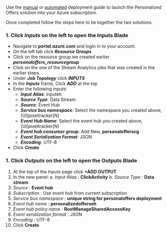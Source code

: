  Use the [manual][1] or [automated][2] deployment guide to launch the Personalized Offers solution into your Azure subscription. 

Once completed follow the steps here to tie together the two solutions. 

### 1. Click *Inputs* on the left to open the Inputs Blade  
-	Navigate to ***portal.azure.com*** and login in to your account.
-	On the left tab click ***Resource Groups***
-	Click on the resource group we created earlier ***personaloffers_resourcegroup*** 
-	Click on the one of the Stream Analytics jobs that was created in the earlier steps.
-	Under ***Job Topology*** click ***INPUTS***
-	In the ***Inputs*** frame, Click ***ADD*** at the top
-	Enter the following inputs:
	- ***Input Alias***: inputeh
	- ***Source Type***: Data Stream
	- ***Source***: Event Hub
	- ***Service bus namespace***: Select the namespace you created above, [UI]pixeltracker[N]
	- ***Event Hub Name***: Select the event hub you created above, [UI]pixeltracker[N]
	- ***Event hub consumer group***: Add New, **personalofferscg**
	- ***Event Serialization Format***: JSON
	- ***Encoding***: UTF-8
- Click ***Create***

### 1. Click *Outputs* on the left to open the Outputs Blade  
1. At the top of the *Inputs* page click __+ADD OUTPUT__
1. In the new panel:
	a. *Input Alias* : **ClickActivity**
	b. *Source Type* : **Data stream**
1. *Source* : **Event hub**
1. *Subscription* : Use event hub from current subscription
1. *Service bus namespace* : **unique string for personaloffers deployment**
1. *Event hub name* : **personalizedofferseh**
1. *Event hub policy name* : **RootManageSharedAccessKey**
1. *Event serialization format* : JSON
1. *Encoding* : UTF-8
1. Click __Create__

[1]: (https://github.com/Azure/cortana-intelligence-personalized-offers/tree/master/Manual%20Deployment%20Guide)
[2]: (https://github.com/Azure/cortana-intelligence-personalized-offers/tree/master/Automated%20Deployment%20Guide)
